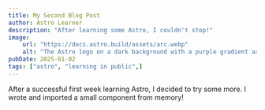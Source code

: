 ```yaml
---
title: My Second Blog Post
author: Astro Learner
description: "After learning some Astro, I couldn't stop!"
image:
    url: "https://docs.astro.build/assets/arc.webp"
    alt: "The Astro logo on a dark background with a purple gradient arc."
pubDate: 2025-01-02
tags: ["astro", "learning in public",]
---
```

After a successful first week learning Astro, I decided to try some more. I wrote and imported a small component from memory!
